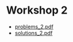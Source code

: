 # Workshop 2

+ [problems_2.pdf](https://github.com/ChrisLinn/comp90054-cheat/blob/master/workshops/5/problems_2.pdf?raw=true)
+ [solutions_2.pdf](https://github.com/ChrisLinn/comp90054-cheat/blob/master/workshops/5/solutions_2.pdf?raw=true)